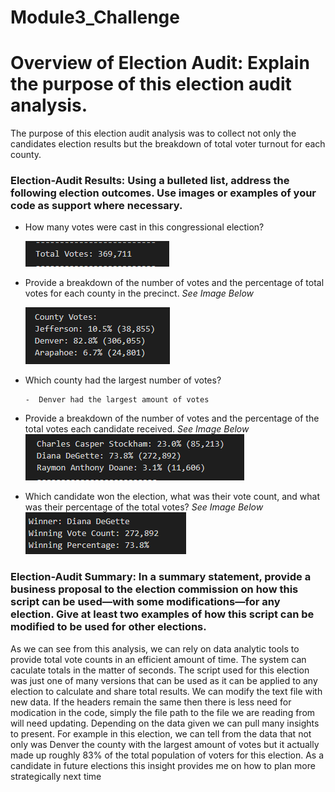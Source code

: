 # Module3_Challenge

# Overview of Election Audit: Explain the purpose of this election audit analysis.
The purpose of this election audit analysis was to collect not only the candidates election results but the breakdown of total voter turnout for each county. 

### Election-Audit Results: Using a bulleted list, address the following election outcomes. Use images or examples of your code as support where necessary.
- How many votes were cast in this congressional election?
 
     ![](Election_Analysis_total_Votes.PNG)
- Provide a breakdown of the number of votes and the percentage of total votes for each county in the precinct. _See Image Below_

     ![](Election_Analysis_County_Votes_Breakdown.PNG)
- Which county had the largest number of votes?

      -  Denver had the largest amount of votes 
- Provide a breakdown of the number of votes and the percentage of the total votes each candidate received. _See Image Below_
     ![](Election_Analysis_Candidate_Votes_Breakdown.PNG)
- Which candidate won the election, what was their vote count, and what was their percentage of the total votes? _See Image Below_
     ![](Election_Analysis_Winner_Breakdown.PNG)

### Election-Audit Summary: In a summary statement, provide a business proposal to the election commission on how this script can be used—with some modifications—for any election. Give at least two examples of how this script can be modified to be used for other elections.

As we can see from this analysis, we can rely on data analytic tools to provide total vote counts in an efficient amount of time. The system can caculate totals in the matter of seconds. The script used for this election was just one of many versions that can be used as it can be applied to any election to calculate and share total results. We can modify the text file with new data. If the headers remain the same then there is less need for modication in the code, simply the file path to the file we are reading from will need updating. Depending on the data given we can pull many insights to present. For example in this election, we can tell from the data that not only was Denver the county with the largest amount of votes but it actually made up roughly 83% of the total population of voters for this election. As a candidate in future elections this insight provides me  on how to plan more strategically next time 
